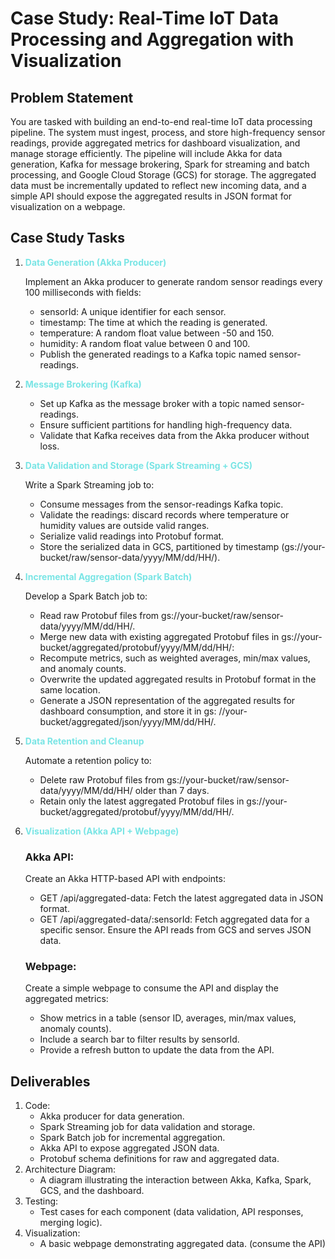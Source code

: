 # Case Study: Real-Time IoT Data Processing and Aggregation with Visualization

## Problem Statement

You are tasked with building an end-to-end real-time IoT data processing pipeline. The system must ingest, process, and
store high-frequency sensor readings, provide aggregated metrics for dashboard visualization, and manage storage
efficiently. The pipeline will include Akka for data generation, Kafka for message brokering, Spark for streaming and
batch processing, and Google Cloud Storage (GCS) for storage. The aggregated data must be incrementally updated to
reflect new incoming data, and a simple API should expose the aggregated results in JSON format for visualization on a
webpage.

## Case Study Tasks

1. <b style="color: #79e5e5"> Data Generation (Akka Producer) </b> <br>

   Implement an Akka producer to generate random sensor readings every 100 milliseconds with fields: <br>
    * sensorId: A unique identifier for each sensor.
    * timestamp: The time at which the reading is generated.
    * temperature: A random float value between -50 and 150.
    * humidity: A random float value between 0 and 100. <br>
    * Publish the generated readings to a Kafka topic named sensor-readings.
2. <b style="color: #79e5e5"> Message Brokering (Kafka) </b> <br>

    * Set up Kafka as the message broker with a topic named sensor-readings.
    * Ensure sufficient partitions for handling high-frequency data.
    * Validate that Kafka receives data from the Akka producer without loss.
3. <b style="color: #79e5e5"> Data Validation and Storage (Spark Streaming + GCS) </b> <br>

   Write a Spark Streaming job to:
    * Consume messages from the sensor-readings Kafka topic.
    * Validate the readings: discard records where temperature or humidity values are outside valid ranges.
    * Serialize valid readings into Protobuf format.
    * Store the serialized data in GCS, partitioned by timestamp (gs://your-bucket/raw/sensor-data/yyyy/MM/dd/HH/).
4. <b style="color: #79e5e5"> Incremental Aggregation (Spark Batch)</b> <br>

   Develop a Spark Batch job to:
    * Read raw Protobuf files from gs://your-bucket/raw/sensor-data/yyyy/MM/dd/HH/.
    * Merge new data with existing aggregated Protobuf files in gs://your-bucket/aggregated/protobuf/yyyy/MM/dd/HH/:
    * Recompute metrics, such as weighted averages, min/max values, and anomaly counts.
    * Overwrite the updated aggregated results in Protobuf format in the same location.
    * Generate a JSON representation of the aggregated results for dashboard consumption, and store it in gs:
      //your-bucket/aggregated/json/yyyy/MM/dd/HH/.

5. <b style="color: #79e5e5"> Data Retention and Cleanup</b> <br>

   Automate a retention policy to:
    * Delete raw Protobuf files from gs://your-bucket/raw/sensor-data/yyyy/MM/dd/HH/ older than 7 days.
    * Retain only the latest aggregated Protobuf files in gs://your- bucket/aggregated/protobuf/yyyy/MM/dd/HH/.
6. <b style="color: #79e5e5"> Visualization (Akka API + Webpage) </b>

   ### Akka API:
   Create an Akka HTTP-based API with endpoints:
    * GET /api/aggregated-data: Fetch the latest aggregated data in JSON format.
    * GET /api/aggregated-data/:sensorId: Fetch aggregated data for a specific sensor. Ensure the API reads from GCS and
      serves JSON data.
   ### Webpage:
   Create a simple webpage to consume the API and display the aggregated metrics:
    * Show metrics in a table (sensor ID, averages, min/max values, anomaly counts).
    * Include a search bar to filter results by sensorId.
    * Provide a refresh button to update the data from the API.

## Deliverables

1. Code:
    * Akka producer for data generation.
    * Spark Streaming job for data validation and storage.
    * Spark Batch job for incremental aggregation.
    * Akka API to expose aggregated JSON data.
    * Protobuf schema definitions for raw and aggregated data.
2. Architecture Diagram:
    * A diagram illustrating the interaction between Akka, Kafka, Spark, GCS, and the dashboard.
3. Testing:
    * Test cases for each component (data validation, API responses, merging logic).
4. Visualization:
    * A basic webpage demonstrating aggregated data. (consume the API)

